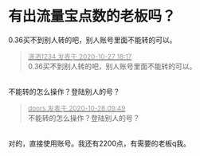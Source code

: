 # 有出流量宝点数的老板吗？


0.36买不到别人转的吧，别人账号里面不能转的可以。

<div class="quote"><blockquote><font size="2"><a href="https://www.hostloc.com/forum.php?mod=redirect&amp;goto=findpost&amp;pid=9360384&amp;ptid=759044" target="_blank"><font color="#999999">潇洒1234 发表于 2020-10-27 18:17</font></a></font><br />
0.36买不到别人转的吧，别人账号里面不能转的可以。</blockquote></div><br />
不能转的怎么操作？登陆别人的号？

<div class="quote"><blockquote><font size="2"><a href="https://www.hostloc.com/forum.php?mod=redirect&amp;goto=findpost&amp;pid=9362651&amp;ptid=759044" target="_blank"><font color="#999999">doors 发表于 2020-10-28 09:49</font></a></font><br />
不能转的怎么操作？登陆别人的号？</blockquote></div><br />
对的，直接使用账号。我还有2200点，有需要的老板q我。
